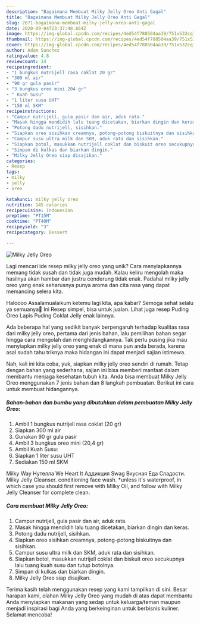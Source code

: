 ```yaml
---
description: "Bagaimana Membuat Milky Jelly Oreo Anti Gagal"
title: "Bagaimana Membuat Milky Jelly Oreo Anti Gagal"
slug: 2671-bagaimana-membuat-milky-jelly-oreo-anti-gagal
date: 2020-09-04T23:37:48.664Z
image: https://img-global.cpcdn.com/recipes/4ed54f788504aa39/751x532cq70/milky-jelly-oreo-foto-resep-utama.jpg
thumbnail: https://img-global.cpcdn.com/recipes/4ed54f788504aa39/751x532cq70/milky-jelly-oreo-foto-resep-utama.jpg
cover: https://img-global.cpcdn.com/recipes/4ed54f788504aa39/751x532cq70/milky-jelly-oreo-foto-resep-utama.jpg
author: Adam Sanchez
ratingvalue: 4.8
reviewcount: 14
recipeingredient:
- "1 bungkus nutrijell rasa coklat 20 gr"
- "300 ml air"
- "90 gr gula pasir"
- "3 bungkus oreo mini 204 gr"
- " Kuah Susu"
- "1 liter susu UHT"
- "150 ml SKM"
recipeinstructions:
- "Campur nutrijell, gula pasir dan air, aduk rata."
- "Masak hingga mendidih lalu tuang dicetakan, biarkan dingin dan keras."
- "Potong dadu nutrijell, sisihkan."
- "Siapkan oreo sisihkan creamnya, potong-potong biskuitnya dan sisihkan."
- "Campur susu ultra milk dan SKM, aduk rata dan sisihkan."
- "Siapkan botol, masukkan nutrijell coklat dan biskuit oreo secukupnya lalu tuang kuah susu dan tutup botolnya."
- "Simpan di kulkas dan biarkan dingin."
- "Milky Jelly Oreo siap disajikan."
categories:
- Resep
tags:
- milky
- jelly
- oreo

katakunci: milky jelly oreo 
nutrition: 145 calories
recipecuisine: Indonesian
preptime: "PT15M"
cooktime: "PT40M"
recipeyield: "3"
recipecategory: Dessert

---
```



![Milky Jelly Oreo](https://img-global.cpcdn.com/recipes/4ed54f788504aa39/751x532cq70/milky-jelly-oreo-foto-resep-utama.jpg)

Lagi mencari ide resep milky jelly oreo yang unik? Cara menyiapkannya memang tidak susah dan tidak juga mudah. Kalau keliru mengolah maka hasilnya akan hambar dan justru cenderung tidak enak. Padahal milky jelly oreo yang enak seharusnya punya aroma dan cita rasa yang dapat memancing selera kita.

Haloooo Assalamualaikum ketemu lagi kita, apa kabar? Semoga sehat selalu ya semuanya🤗 Ini Resep simpel, bisa untuk jualan. Lihat juga resep Puding Oreo Lapis Puding Coklat Jelly enak lainnya.

Ada beberapa hal yang sedikit banyak berpengaruh terhadap kualitas rasa dari milky jelly oreo, pertama dari jenis bahan, lalu pemilihan bahan segar hingga cara mengolah dan menghidangkannya. Tak perlu pusing jika mau menyiapkan milky jelly oreo yang enak di mana pun anda berada, karena asal sudah tahu triknya maka hidangan ini dapat menjadi sajian istimewa.


Nah, kali ini kita coba, yuk, siapkan milky jelly oreo sendiri di rumah. Tetap dengan bahan yang sederhana, sajian ini bisa memberi manfaat dalam membantu menjaga kesehatan tubuh kita. Anda bisa membuat Milky Jelly Oreo menggunakan 7 jenis bahan dan 8 langkah pembuatan. Berikut ini cara untuk membuat hidangannya.

<!--inarticleads1-->

##### Bahan-bahan dan bumbu yang dibutuhkan dalam pembuatan Milky Jelly Oreo:

1. Ambil 1 bungkus nutrijell rasa coklat (20 gr)
1. Siapkan 300 ml air
1. Gunakan 90 gr gula pasir
1. Ambil 3 bungkus oreo mini (20,4 gr)
1. Ambil  Kuah Susu:
1. Siapkan 1 liter susu UHT
1. Sediakan 150 ml SKM


Milky Way Нутелла We Heart It Аддикция Swag Вкусная Еда Сладости. Milky Jelly Cleanser. conditioning face wash. *unless it&#39;s waterproof, in which case you should first remove with Milky Oil, and follow with Milky Jelly Cleanser for complete clean. 

<!--inarticleads2-->

##### Cara membuat Milky Jelly Oreo:

1. Campur nutrijell, gula pasir dan air, aduk rata.
1. Masak hingga mendidih lalu tuang dicetakan, biarkan dingin dan keras.
1. Potong dadu nutrijell, sisihkan.
1. Siapkan oreo sisihkan creamnya, potong-potong biskuitnya dan sisihkan.
1. Campur susu ultra milk dan SKM, aduk rata dan sisihkan.
1. Siapkan botol, masukkan nutrijell coklat dan biskuit oreo secukupnya lalu tuang kuah susu dan tutup botolnya.
1. Simpan di kulkas dan biarkan dingin.
1. Milky Jelly Oreo siap disajikan.




Terima kasih telah menggunakan resep yang kami tampilkan di sini. Besar harapan kami, olahan Milky Jelly Oreo yang mudah di atas dapat membantu Anda menyiapkan makanan yang sedap untuk keluarga/teman maupun menjadi inspirasi bagi Anda yang berkeinginan untuk berbisnis kuliner. Selamat mencoba!
